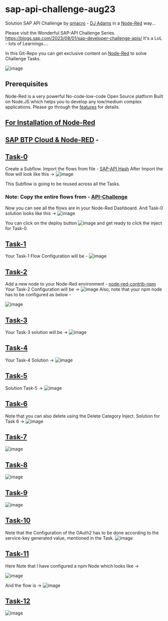 # sap-api-challenge-aug23
Solution SAP API Challenge by [qmacro](https://twitter.com/qmacro) - [DJ Adams](https://people.sap.com/dj.adams.sap) in a [Node-Red](https://github.com/node-red) way...

Please visit the Wonderful SAP-API Challenge Series. https://blogs.sap.com/2023/08/01/sap-developer-challenge-apis/
It's a LoL - lots of Learnings....

In this Git-Repo you can get exclusive content on [Node-Red](http://nodered.org/docs) to solve Challenge Tasks.

![image](https://github.com/sabarna17/sap-api-challenge-aug23/assets/39834671/897aa5cb-b247-4d3f-8737-da68e4d23707)

## Prerequisites
Node-Red is a very powerful No-code-low-code Open Source platform Built on Node.JS which helps you to develop any low/medium complex applications. 
Please go through the [features](https://nodered.org/#features) for details.

## [For Installation of Node-Red](https://nodered.org/docs/getting-started/local)
## [SAP BTP Cloud & Node-RED](https://blogs.sap.com/2020/09/29/all-about-node-red-deployment-in-sap-cloud-foundry/) - 

## [Task-0](https://groups.community.sap.com/t5/application-development/sap-developer-challenge-apis-task-0-learn-to-share-your-task/m-p/276058#M2319)
Create a Subflow. Import the flows from file - [SAP-API Hash](https://github.com/sabarna17/sap-api-challenge-aug23/blob/main/SAP-API%20Hash.json)
After Import the flow will look like this ->
![image](https://github.com/sabarna17/sap-api-challenge-aug23/assets/39834671/ba9c4a4f-b81a-400a-a84e-524d507bd61d)

This Subflow is going to be reused across all the Tasks.

### Note: Copy the entire flows from - [API-Challenge](https://github.com/sabarna17/sap-api-challenge-aug23/blob/main/API-Challenge.json)

Now you can see all the flows are in your Node-Red Dashboard.
And Task-0 solution looks like this ->
![image](https://github.com/sabarna17/sap-api-challenge-aug23/assets/39834671/72a44516-c62d-475d-b71e-676a1603b223)

You can click on the deploy button ![image](https://github.com/sabarna17/sap-api-challenge-aug23/assets/39834671/748fceb6-85bb-47cf-b31f-4e7eea31cac7)
and get ready to click the inject for Task-0. 

## [Task-1](https://groups.community.sap.com/t5/application-development/sap-developer-challenge-apis-task-1-list-the-northwind-entity/m-p/276626)
Your Task-1 Flow Configuration will be -
![image](https://github.com/sabarna17/sap-api-challenge-aug23/assets/39834671/4c6668a9-6fd8-407f-86c8-194e0cbfbf8f)

## [Task-2](https://groups.community.sap.com/t5/application-development-discussions/sap-developer-challenge-apis-task-2-calculate-northbreeze-product-stock/m-p/277325)
Add a new node to your Node-Red environment - [node-red-contrib-npm](https://www.npmjs.com/package/node-red-contrib-npm)
Your Task-2 Configuration will be ->
![image](https://github.com/sabarna17/sap-api-challenge-aug23/assets/39834671/a2a75e45-0f8d-4f99-a226-2dd33793ca54)
Also, note that your npm node has to be configured as below -

![image](https://github.com/sabarna17/sap-api-challenge-aug23/assets/39834671/6e0915b8-1832-405c-8164-2a908cc011cb)

## [Task-3](https://groups.community.sap.com/t5/application-development-discussions/sap-developer-challenge-apis-task-3-have-a-northbreeze-product-selected-for/m-p/277972#M2727)
Your Task-3 solution will be ->
![image](https://github.com/sabarna17/sap-api-challenge-aug23/assets/39834671/75f6ed9d-8bbc-47c5-87d0-ce4ec7e3df8e)


## [Task-4](https://groups.community.sap.com/t5/application-development-discussions/sap-developer-challenge-apis-task-4-discover-the-date-and-time-api-package/m-p/278745)
Your Task-4 Solution ->
![image](https://github.com/sabarna17/sap-api-challenge-aug23/assets/39834671/2c0da372-07cb-4b1b-84a9-c3da1783bef7)

## [Task-5](https://groups.community.sap.com/t5/application-development-discussions/sap-developer-challenge-apis-task-5-call-the-country-date-format-api/td-p/279160)
Solution Task-5 ->
![image](https://github.com/sabarna17/sap-api-challenge-aug23/assets/39834671/2040dbe0-0db3-4ab5-96a6-0dea0e32f6f1)

## [Task-6](https://groups.community.sap.com/t5/application-development-discussions/sap-developer-challenge-apis-task-6-create-a-new-northbreeze-category/m-p/279812)
Note that you can also delete using the Delete Category Inject. Solution for Task 6 ->
![image](https://github.com/sabarna17/sap-api-challenge-aug23/assets/39834671/9fb44c5f-2e02-48e8-aa83-560331a14698)

## [Task-7](https://groups.community.sap.com/t5/application-development-discussions/sap-developer-challenge-apis-task-7-create-a-new-directory-in-an-sap-btp/m-p/280341)
![image](https://github.com/sabarna17/sap-api-challenge-aug23/assets/39834671/01da1e18-4558-4ba4-8d9c-23afb9919b88)

## [Task-8](https://groups.community.sap.com/t5/application-development-discussions/sap-developer-challenge-apis-task-8-create-an-instance-of-the-sap-cloud/m-p/280681)
![image](https://github.com/sabarna17/sap-api-challenge-aug23/assets/39834671/39a7650b-277a-4ef4-94ed-7a233b0ccb37)

## [Task-9](https://groups.community.sap.com/t5/application-development-discussions/sap-developer-challenge-apis-task-9-create-a-service-key-for-api-endpoints/m-p/281337)
![image](https://github.com/sabarna17/sap-api-challenge-aug23/assets/39834671/445c416d-f4cf-4b66-a66f-89a0b0683a61)

## [Task-10](https://groups.community.sap.com/t5/application-development-discussions/sap-developer-challenge-apis-task-10-request-an-oauth-access-token/m-p/281933)
Note that the Configuration of the OAuth2 has to be done according to the service-key generated value, mentioned in the Task.
![image](https://github.com/sabarna17/sap-api-challenge-aug23/assets/39834671/91a1319a-5550-43a0-afcc-37a6e3b55c80)

## [Task-11](https://groups.community.sap.com/t5/application-development-discussions/sap-developer-challenge-apis-task-11-examine-the-access-token-for-scopes/m-p/282366)
Here Note that I have configured a npm Node which looks like ->

![image](https://github.com/sabarna17/sap-api-challenge-aug23/assets/39834671/80062f6e-c852-4a6c-8cc4-89bd50dd91f3)

And the flow is ->
![image](https://github.com/sabarna17/sap-api-challenge-aug23/assets/39834671/918ed03a-927f-4fc2-8471-31a522744756)

## [Task-12](https://groups.community.sap.com/t5/application-development-discussions/sap-developer-challenge-apis-task-12-use-the-access-token-to-call-the-api/td-p/283202)
![image](https://github.com/sabarna17/sap-api-challenge-aug23/assets/39834671/582171dd-8fc2-4902-976f-d2a805a42fb9)


